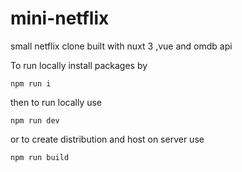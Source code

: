 # mini-netflix
small netflix clone built with nuxt 3 ,vue and omdb api

To run locally 
install packages by
```
npm run i
```
then to run locally use
```
npm run dev
```
or to create distribution and host on server use
```
npm run build
```
